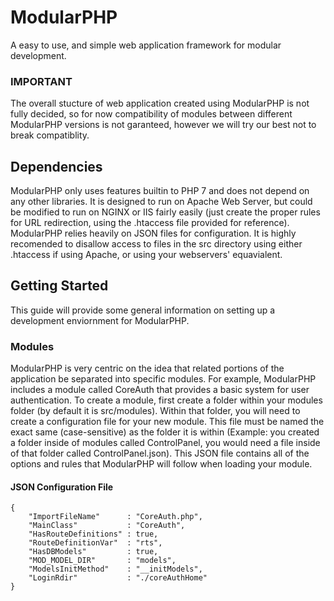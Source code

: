 # ModularPHP
A easy to use, and simple web application framework for modular development.

### IMPORTANT
The overall stucture of web application created using ModularPHP is not fully decided, so for now compatibility of modules between different ModularPHP versions is not garanteed, however we will try our best not to break compatiblity.

## Dependencies
ModularPHP only uses features builtin to PHP 7 and does not depend on any other libraries. It is designed to run on Apache Web Server, but could be modified to run on NGINX or IIS fairly easily (just create the proper rules for URL redirection, using the .htaccess file provided for reference). ModularPHP relies heavily on JSON files for configuration. It is highly recomended to disallow access to files in the src directory using either .htaccess if using Apache, or using your webservers' equavialent.

## Getting Started
This guide will provide some general information on setting up a development enviornment for ModularPHP.

### Modules
ModularPHP is very centric on the idea that related portions of the application be separated into specific modules. For example, ModularPHP includes a module called CoreAuth that provides a basic system for user authentication. To create a module, first create a folder within your modules folder (by default it is src/modules). Within that folder, you will need to create a configuration file for your new module. This file must be named the exact same (case-sensitive) as the folder it is within (Example: you created a folder inside of modules called ControlPanel, you would need a file inside of that folder called ControlPanel.json). This JSON file contains all of the options and rules that ModularPHP will follow when loading your module. 

#### JSON Configuration File
```
{
    "ImportFileName"      : "CoreAuth.php",
    "MainClass"           : "CoreAuth",
    "HasRouteDefinitions" : true,
    "RouteDefinitionVar"  : "rts",
    "HasDBModels"         : true,
    "MOD_MODEL_DIR"       : "models",
    "ModelsInitMethod"    : "__initModels",
    "LoginRdir"           : "./coreAuthHome"
}
```
